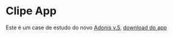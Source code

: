 # Clipe App
Este é um case de estudo do novo [Adonis v.5](https://preview.adonisjs.com), [download do app](https://play.google.com/store/apps/details?id=com.byantunes.clipes)
